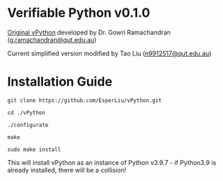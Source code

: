 # Verifiable Python v0.1.0 

[Original vPython](https://github.com/ANRGUSC/vPython) developed by Dr. Gowri Ramachandran (g.ramachandran@qut.edu.au)

Current simplified version modified by Tao Liu (n9912517@qut.edu.au)

# Installation Guide

```
git clone https://github.com/EsperLiu/vPython.git

cd ./vPython

./configurate

make

sudo make install
```

This will install vPython as an instance of Python v3.9.7 - if Python3.9 is already installed, there will be a collision!
